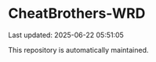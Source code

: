 # CheatBrothers-WRD

Last updated: 2025-06-22 05:51:05

This repository is automatically maintained.
